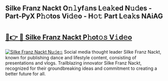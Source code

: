 ## Silke Franz Nackt O𝚗𝚕yf𝚊ns L𝚎a𝚔ed N𝚞𝚍es - Part-PyX P𝚑𝚘tos Vi𝚍𝚎o - H𝚘𝚝 Part L𝚎a𝚔s NAiAG

# <h2><a href="http://kf5kt1.oniu.top/?m=Silke+Franz+Nackt">🔗👉 🔴 Silke Franz Nackt P𝚑ot𝚘𝚜 V𝚒d𝚎o</a></h2>

[![Silke Franz Nackt Nu𝚍e𝚜](https://i.imgur.com/0qMVB7G.gif)](http://kf5kt1.oniu.top/?m=Silke+Franz+Nackt)
Social media thought leader Silke Franz Nackt, known for publishing dance and lifestyle content, consisting of presentations and vlogs. Trailblazing innovator Silke Franz Nackt, recognized for their groundbreaking ideas and commitment to creating a better future for all.  
